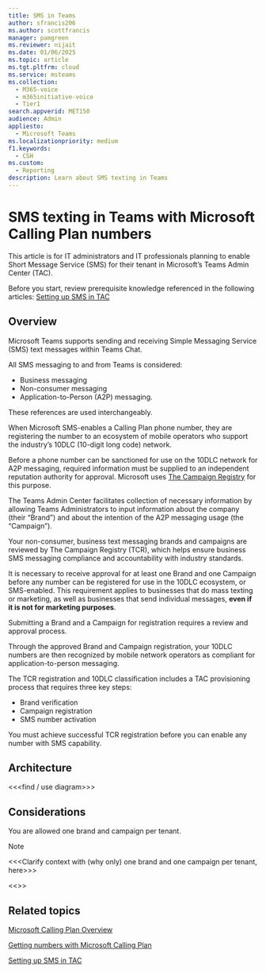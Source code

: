 ```yaml
---
title: SMS in Teams
author: sfrancis206
ms.author: scottfrancis
manager: pamgreen
ms.reviewer: nijait
ms.date: 01/06/2025
ms.topic: article
ms.tgt.pltfrm: cloud
ms.service: msteams
ms.collection:
  - M365-voice
  - m365initiative-voice
  - Tier1
search.appverid: MET150
audience: Admin
appliesto:
  - Microsoft Teams
ms.localizationpriority: medium
f1.keywords:
  - CSH
ms.custom:
  - Reporting
description: Learn about SMS texting in Teams
---
```


# SMS texting in Teams with Microsoft Calling Plan numbers

This article is for IT administrators and IT professionals planning to enable Short Message Service (SMS) for their tenant in Microsoft’s Teams Admin Center (TAC).

Before you start, review prerequisite knowledge referenced in the following articles: [Setting up SMS in TAC](sms-setup-brand-and-campaign.md)

## Overview

Microsoft Teams supports sending and receiving Simple Messaging Service (SMS) text messages within Teams Chat.

All SMS messaging to and from Teams is considered:

- Business messaging
- Non-consumer messaging
- Application-to-Person (A2P) messaging.

These references are used interchangeably.

When Microsoft SMS-enables a Calling Plan phone number, they are registering the number to an ecosystem of mobile operators who support the industry’s 10DLC (10-digit long code) network.

Before a phone number can be sanctioned for use on the 10DLC network for A2P messaging, required information must be supplied to an independent reputation authority for approval. Microsoft uses [The Campaign Registry](https://www.campaignregistry.com/about/) for this purpose. 

The Teams Admin Center facilitates collection of necessary information by allowing Teams Administrators to input information about the company (their “Brand”) and about the intention of the A2P messaging usage (the “Campaign”).

Your non-consumer, business text messaging brands and campaigns are reviewed by The Campaign Registry (TCR), which helps ensure business SMS messaging compliance and accountability with industry standards.

It is necessary to receive approval for at least one Brand and one Campaign before any number can be registered for use in the 10DLC ecosystem, or SMS-enabled. This requirement applies to businesses that do mass texting or marketing, as well as businesses that send individual messages, **even if it is not for marketing purposes**.

Submitting a Brand and a Campaign for registration requires a review and approval process.

Through the approved Brand and Campaign registration, your 10DLC numbers are then recognized by mobile network operators as compliant for application-to-person messaging.

The TCR registration and 10DLC classification includes a TAC provisioning process that requires three key steps:

- Brand verification
- Campaign registration
- SMS number activation

You must achieve successful TCR registration before you can enable any number with SMS capability.

## Architecture

<<<find / use diagram>>>

## Considerations

You are allowed one brand and campaign per tenant.

> [!NOTE]
> <<<Clarify context with (why only) one brand and one campaign per tenant, here>>>

<<<other considerations...>>>

## Related topics

[Microsoft Calling Plan Overview](calling-plan-overview.md)

[Getting numbers with Microsoft Calling Plan](manage-phone-numbers-landing-page.md)

[Setting up SMS in TAC](sms-setup-brand-and-campaign.md)
